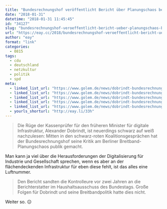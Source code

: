 ```yaml
---
title: "Bundesrechnungshof veröffentlicht Bericht über Planungschaos bei Breitbandausbau"
date: "2018-01-31"
datetime: "2018-01-31 11:45:45"
id: "34127"
slug: "bundesrechnungshof-veroeffentlicht-bericht-ueber-planungschaos-bei-breitbandausbau"
url: "https://eay.cc/2018/bundesrechnungshof-veroeffentlicht-bericht-ueber-planungschaos-bei-breitbandausbau/"
author: "eay"
format: "link"
categories:
  - 0815
tags:
  - cdu
  - deutschland
  - netzkultur
  - politik
  - spd
meta:
  - linked_list_url: "https://www.golem.de/news/dobrindt-bundesrechnungshof-stellt-bericht-ueber-breitbandchaos-online-1801-132482.html"
  - linked_list_url: "https://www.golem.de/news/dobrindt-bundesrechnungshof-stellt-bericht-ueber-breitbandchaos-online-1801-132482.html"
  - linked_list_url: "https://www.golem.de/news/dobrindt-bundesrechnungshof-stellt-bericht-ueber-breitbandchaos-online-1801-132482.html"
  - linked_list_url: "https://www.golem.de/news/dobrindt-bundesrechnungshof-stellt-bericht-ueber-breitbandchaos-online-1801-132482.html"
  - linked_list_url: "https://www.golem.de/news/dobrindt-bundesrechnungshof-stellt-bericht-ueber-breitbandchaos-online-1801-132482.html"
  - yourls_shorturl: "http://eay.li/33h"
---
```


> Die Rüge der Kassenprüfer für den früheren Minister für digitale Infrastruktur, Alexander Dobrindt, ist neuerdings schwarz auf weiß nachzulesen: Mitten in den schwarz-roten Koalitionsgesprächen hat der Bundesrechnungshof seine Kritik am Berliner Breitband-Planungschaos publik gemacht.

Man kann ja viel über die Herausforderungen der Digitalisierung für Industrie und Gesellschaft sprechen, wenn es aber an der flächendeckenden Infrastruktur für eben diese fehlt, ist das alles eine Luftnummer.

> Den Bericht sandten die Kontrolleure vor zwei Jahren an die Berichterstatter im Haushaltsausschuss des Bundestags. Große Folgen für Dobrindt und seine Breitbandpolitik hatte dies nicht.

Weiter so. 😐
